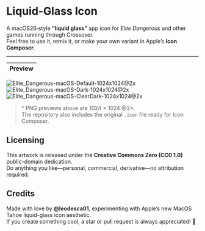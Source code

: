 # Liquid-Glass Icon

A macOS26‐style **“liquid glass”** app icon for *Elite Dangerous* and other games running through Crossover.  
Feel free to use it, remix it, or make your own variant in Apple’s **Icon Composer**.

---

| Preview |
|---------|
![Elite_Dangerous-macOS-Default-1024x1024@2x](https://github.com/user-attachments/assets/773d19a5-331b-4d91-8231-f343378230ce)
![Elite_Dangerous-macOS-Dark-1024x1024@2x](https://github.com/user-attachments/assets/806d98d1-6d39-4f22-b624-2398d3f26b3c)
![Elite_Dangerous-macOS-ClearDark-1024x1024@2x](https://github.com/user-attachments/assets/97262db3-aef3-4a30-9bb7-37c10c713dd8)

> † PNG previews above are 1024 × 1024 @2×.  
>   The repository also includes the original `.icon` file ready for Icon Composer.

## Licensing

This artwork is released under the **Creative Commons Zero (CC0 1.0)** public-domain dedication.  
Do anything you like—personal, commercial, derivative—no attribution required.

## Credits

Made with love by **@leodesca01**, experimenting with Apple’s new MacOS Tahoe liquid-glass icon aesthetic.  
If you create something cool, a star or pull request is always appreciated! :star2:
